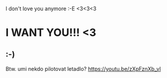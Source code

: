 I don't love you anymore :-E
<3<3<3


I WANT YOU!!! <3
================

:-)
---

Btw. umi nekdo pilotovat letadlo?
https://youtu.be/zXpFznXb_vI
